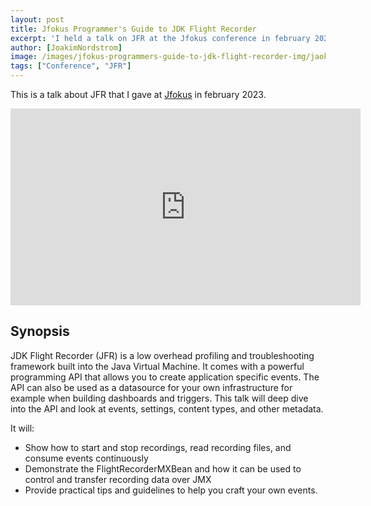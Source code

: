 ```yaml
---
layout: post
title: Jfokus Programmer's Guide to JDK Flight Recorder
excerpt: 'I held a talk on JFR at the Jfokus conference in february 2023'
author: [JoakimNordstrom]
image: /images/jfokus-programmers-guide-to-jdk-flight-recorder-img/jaokim-at-jfokus.png
tags: ["Conference", "JFR"]
---
```


This is a talk about JFR that I gave at <a href="http://www.jfokus.se">Jfokus</a> in february 2023.


<iframe width="560" height="315" src="https://www.youtube.com/embed/2gTcZgiX7IE?si=9GlSO_ZaNsxSYxDA" title="YouTube video player" frameborder="0" allow="accelerometer; autoplay; clipboard-write; encrypted-media; gyroscope; picture-in-picture; web-share" allowfullscreen></iframe>

## Synopsis
JDK Flight Recorder (JFR) is a low overhead profiling and troubleshooting framework built into the Java Virtual Machine. It comes with a powerful programming API that allows you to create application specific events. The API can also be used as a datasource for your own infrastructure for example when building dashboards and triggers. This talk will deep dive into the API and look at events, settings, content types, and other metadata. 

It will:

* Show how to start and stop recordings, read recording files, and consume events continuously
* Demonstrate the FlightRecorderMXBean and how it can be used to control and transfer recording data over JMX
* Provide practical tips and guidelines to help you craft your own events.


